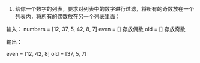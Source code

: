 1. 给你一个数字的列表，要求对列表中的数字进行过滤，将所有的奇数放在一个列表内，将所有的偶数放在另一个列表里面：

输入：
numbers = [12, 37, 5, 42, 8, 7]
even = []	存放偶数
old = []	存放奇数

输出：

even = [12, 42, 8]
old = [37, 5, 7]
